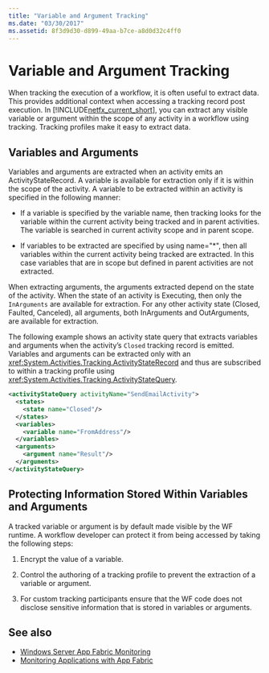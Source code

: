 ```yaml
---
title: "Variable and Argument Tracking"
ms.date: "03/30/2017"
ms.assetid: 8f3d9d30-d899-49aa-b7ce-a8d0d32c4ff0
---
```

# Variable and Argument Tracking
When tracking the execution of a workflow, it is often useful to extract data. This provides additional context when accessing a tracking record post execution. In [!INCLUDE[netfx_current_short](../../../includes/netfx-current-short-md.md)], you can extract any visible variable or argument within the scope of any activity in a workflow using tracking. Tracking profiles make it easy to extract data.  
  
## Variables and Arguments  
 Variables and arguments are extracted when an activity emits an ActivityStateRecord.  A variable is available for extraction only if it is within the scope of the activity. A variable to be extracted within an activity is specified in the following manner:  
  
-   If a variable is specified by the variable name, then tracking looks for the variable within the current activity being tracked and in parent activities. The variable is searched in current activity scope and in parent scope.  
  
-   If variables to be extracted are specified by using name="*", then all variables within the current activity being tracked are extracted. In this case variables that are in scope but defined in parent activities are not extracted.  
  
 When extracting arguments, the arguments extracted depend on the state of the activity. When the state of an activity is Executing, then only the `InArguments` are available for extraction. For any other activity state (Closed, Faulted, Canceled), all arguments, both InArguments and OutArguments, are available for extraction.  
  
 The following example shows an activity state query that extracts variables and arguments when the activity’s `Closed` tracking record is emitted. Variables and arguments can be extracted only with an <xref:System.Activities.Tracking.ActivityStateRecord> and thus are subscribed to within a tracking profile using <xref:System.Activities.Tracking.ActivityStateQuery>.  
  
```xml  
<activityStateQuery activityName="SendEmailActivity">  
  <states>  
    <state name="Closed"/>  
  </states>  
  <variables>  
    <variable name="FromAddress"/>  
  </variables>  
  <arguments>  
    <argument name="Result"/>  
  </arguments>  
</activityStateQuery>  
```  
  
## Protecting Information Stored Within Variables and Arguments  
 A tracked variable or argument is by default made visible by the WF runtime. A workflow developer can protect it from being accessed by taking the following steps:  
  
1.  Encrypt the value of a variable.  
  
2.  Control the authoring of a tracking profile to prevent the extraction of a variable or argument.  
  
3.  For custom tracking participants ensure that the WF code does not disclose sensitive information that is stored in variables or arguments.  
  
## See also

- [Windows Server App Fabric Monitoring](https://go.microsoft.com/fwlink/?LinkId=201273)
- [Monitoring Applications with App Fabric](https://go.microsoft.com/fwlink/?LinkId=201275)
